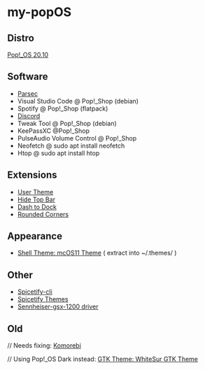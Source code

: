 # my-popOS

## Distro

[Pop!_OS 20.10](https://pop.system76.com/)

## Software

- [Parsec](https://parsecgaming.com/downloads/)
- Visual Studio Code @ Pop!_Shop (debian)
- Spotify @ Pop!_Shop (flatpack)
- [Discord](https://discord.com/download)
- Tweak Tool @ Pop!_Shop (debian)
- KeePassXC @Pop!_Shop
- PulseAudio Volume Control @ Pop!_Shop
- Neofetch @ sudo apt install neofetch
- Htop @ sudo apt install htop

## Extensions

- [User Theme](https://extensions.gnome.org/extension/19/user-themes/)
- [Hide Top Bar](https://extensions.gnome.org/extension/545/hide-top-bar/)
- [Dash to Dock](https://extensions.gnome.org/extension/307/dash-to-dock/ )
- [Rounded Corners](https://extensions.gnome.org/extension/1514/rounded-corners/)

## Appearance

- [Shell Theme: mcOS11 Theme](https://www.gnome-look.org/p/1220826/)
( extract into ~/.themes/ )

## Other

- [Spicetify-cli](https://github.com/khanhas/spicetify-cli/wiki/Installation)
- [Spicetify Themes](https://github.com/morpheusthewhite/spicetify-themes)
- [Sennheiser-gsx-1200 driver](https://github.com/evilphish/sennheiser-gsx-1000)

## Old

// Needs fixing: [Komorebi](https://github.com/cheesecakeufo/komorebi/releases)

// Using Pop!_OS Dark instead: [GTK Theme: WhiteSur GTK Theme](https://www.pling.com/p/1403328/)
